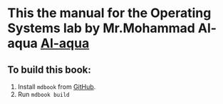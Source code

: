 # This the manual for the Operating Systems lab by Mr.Mohammad Al-aqua [Al-aqua](https://github.com/Al-aqua)

## To build this book:

1. Install `mdbook` from [GitHub](https://github.com/rust-lang/mdBook).
2. Run `mdbook build`
